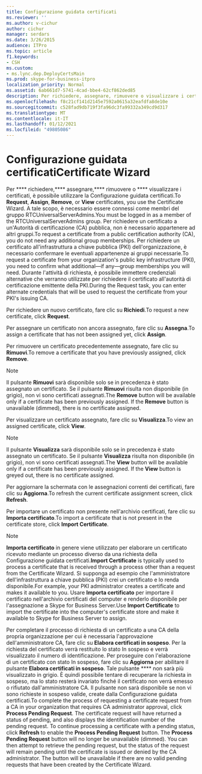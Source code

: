 ```yaml
---
title: Configurazione guidata certificati
ms.reviewer: ''
ms.author: v-cichur
author: cichur
manager: serdars
ms.date: 3/26/2015
audience: ITPro
ms.topic: article
f1.keywords:
- CSH
ms.custom:
- ms.lync.dep.DeployCertsMain
ms.prod: skype-for-business-itpro
localization_priority: Normal
ms.assetid: 6ab661d7-5741-4cad-bbe4-62cf862ded85
description: Per richiedere, assegnare, rimuovere o visualizzare i certificati, è possibile utilizzare la Configurazione guidata certificati. A tale scopo, è necessario essere connessi come membri del gruppo RTCUniversalServerAdmins. Per richiedere un certificato a un'Autorità di certificazione (CA) pubblica, non è necessario appartenere ad altri gruppi. Per richiedere un certificato all'infrastruttura a chiave pubblica (PKI) dell'organizzazione, è necessario confermare le eventuali appartenenze ai gruppi necessarie. Durante l'attività di richiesta, è possibile immettere credenziali alternative che verranno utilizzate per richiedere il certificato all'autorità di certificazione emittente della PKI.
ms.openlocfilehash: f8c21cf141d2145e7592a0615a32eafdfa8de10e
ms.sourcegitcommit: c528fad9db719f3fa96dc3fa99332a349cd9d317
ms.translationtype: MT
ms.contentlocale: it-IT
ms.lasthandoff: 01/12/2021
ms.locfileid: "49805086"
---
```

# <a name="certificate-wizard"></a><span data-ttu-id="74353-107">Configurazione guidata certificati</span><span class="sxs-lookup"><span data-stu-id="74353-107">Certificate Wizard</span></span>
 
<span data-ttu-id="74353-108">Per \*\*\*\* richiedere,\*\*\*\* assegnare,\*\*\*\* rimuovere o \*\*\*\* visualizzare i certificati, è possibile utilizzare la Configurazione guidata certificati.</span><span class="sxs-lookup"><span data-stu-id="74353-108">To **Request**, **Assign**, **Remove**, or **View** certificates, you use the Certificate Wizard.</span></span> <span data-ttu-id="74353-109">A tale scopo, è necessario essere connessi come membri del gruppo RTCUniversalServerAdmins.</span><span class="sxs-lookup"><span data-stu-id="74353-109">You must be logged in as a member of the RTCUniversalServerAdmins group.</span></span> <span data-ttu-id="74353-110">Per richiedere un certificato a un'Autorità di certificazione (CA) pubblica, non è necessario appartenere ad altri gruppi.</span><span class="sxs-lookup"><span data-stu-id="74353-110">To request a certificate from a public certification authority (CA), you do not need any additional group memberships.</span></span> <span data-ttu-id="74353-111">Per richiedere un certificato all'infrastruttura a chiave pubblica (PKI) dell'organizzazione, è necessario confermare le eventuali appartenenze ai gruppi necessarie.</span><span class="sxs-lookup"><span data-stu-id="74353-111">To request a certificate from your organization's public key infrastructure (PKI), you need to confirm what additional—if any—group memberships you will need.</span></span> <span data-ttu-id="74353-112">Durante l'attività di richiesta, è possibile immettere credenziali alternative che verranno utilizzate per richiedere il certificato all'autorità di certificazione emittente della PKI.</span><span class="sxs-lookup"><span data-stu-id="74353-112">During the Request task, you can enter alternate credentials that will be used to request the certificate from your PKI's issuing CA.</span></span>
  
<span data-ttu-id="74353-113">Per richiedere un nuovo certificato, fare clic su **Richiedi**.</span><span class="sxs-lookup"><span data-stu-id="74353-113">To request a new certificate, click **Request**.</span></span>
  
<span data-ttu-id="74353-114">Per assegnare un certificato non ancora assegnato, fare clic su **Assegna**.</span><span class="sxs-lookup"><span data-stu-id="74353-114">To assign a certificate that has not been assigned yet, click **Assign**.</span></span>
  
<span data-ttu-id="74353-115">Per rimuovere un certificato precedentemente assegnato, fare clic su **Rimuovi**.</span><span class="sxs-lookup"><span data-stu-id="74353-115">To remove a certificate that you have previously assigned, click **Remove**.</span></span>
  
> [!NOTE]
> <span data-ttu-id="74353-p103">Il pulsante **Rimuovi** sarà disponibile solo se in precedenza è stato assegnato un certificato. Se il pulsante **Rimuovi** risulta non disponibile (in grigio), non vi sono certificati assegnati.</span><span class="sxs-lookup"><span data-stu-id="74353-p103">The **Remove** button will be available only if a certificate has been previously assigned. If the **Remove** button is unavailable (dimmed), there is no certificate assigned.</span></span>
  
<span data-ttu-id="74353-118">Per visualizzare un certificato assegnato, fare clic su **Visualizza**.</span><span class="sxs-lookup"><span data-stu-id="74353-118">To view an assigned certificate, click **View**.</span></span>
  
> [!NOTE]
> <span data-ttu-id="74353-p104">Il pulsante **Visualizza** sarà disponibile solo se in precedenza è stato assegnato un certificato. Se il pulsante **Visualizza** risulta non disponibile (in grigio), non vi sono certificati assegnati.</span><span class="sxs-lookup"><span data-stu-id="74353-p104">The **View** button will be available only if a certificate has been previously assigned. If the **View** button is greyed out, there is no certificate assigned.</span></span>
  
<span data-ttu-id="74353-121">Per aggiornare la schermata con le assegnazioni correnti dei certificati, fare clic su **Aggiorna**.</span><span class="sxs-lookup"><span data-stu-id="74353-121">To refresh the current certificate assignment screen, click **Refresh**.</span></span>
  
<span data-ttu-id="74353-122">Per importare un certificato non presente nell'archivio certificati, fare clic su **Importa certificato**.</span><span class="sxs-lookup"><span data-stu-id="74353-122">To import a certificate that is not present in the certificate store, click **Import Certificate**.</span></span>
  
> [!NOTE]
> <span data-ttu-id="74353-123">**Importa certificato** in genere viene utilizzato per elaborare un certificato ricevuto mediante un processo diverso da una richiesta della Configurazione guidata certificati.</span><span class="sxs-lookup"><span data-stu-id="74353-123">**Import Certificate** is typically used to process a certificate that is received through a process other than a request from the Certificate Wizard.</span></span> <span data-ttu-id="74353-124">Si supponga ad esempio che l'amministratore dell'infrastruttura a chiave pubblica (PKI) crei un certificato e lo renda disponibile.</span><span class="sxs-lookup"><span data-stu-id="74353-124">For example, your PKI administrator creates a certificate and makes it available to you.</span></span> <span data-ttu-id="74353-125">Usare **Importa certificato** per importare il certificato nell'archivio certificati del computer e renderlo disponibile per l'assegnazione a Skype for Business Server.</span><span class="sxs-lookup"><span data-stu-id="74353-125">Use **Import Certificate** to import the certificate into the computer's certificate store and make it available to Skype for Business Server to assign.</span></span>
  
<span data-ttu-id="74353-p106">Per completare il processo di richiesta di un certificato a una CA della propria organizzazione per cui è necessaria l'approvazione dell'amministratore CA, fare clic su **Elabora certificati in sospeso**. Per la richiesta del certificato verrà restituito lo stato In sospeso e verrà visualizzato il numero di identificazione. Per proseguire con l'elaborazione di un certificato con stato In sospeso, fare clic su **Aggiorna** per abilitare il pulsante **Elabora certificati in sospeso**. Tale pulsante \*\*\*\* non sarà più visualizzato in grigio. È quindi possibile tentare di recuperare la richiesta in sospeso, ma lo stato resterà invariato finché il certificato non verrà emesso o rifiutato dall'amministratore CA. Il pulsante non sarà disponibile se non vi sono richieste in sospeso valide, create dalla Configurazione guidata certificati.</span><span class="sxs-lookup"><span data-stu-id="74353-p106">To complete the process of requesting a certificate request from a CA in your organization that requires CA administrator approval, click **Process Pending Request**. The certificate request will have returned a status of pending, and also displays the identification number of the pending request. To continue processing a certificate with a pending status, click **Refresh** to enable the **Process Pending Request** button. The **Process Pending Request** button will no longer be unavailable (dimmed). You can then attempt to retrieve the pending request, but the status of the request will remain pending until the certificate is issued or denied by the CA administrator. The button will be unavailable if there are no valid pending requests that have been created by the Certificate Wizard.</span></span>
  

